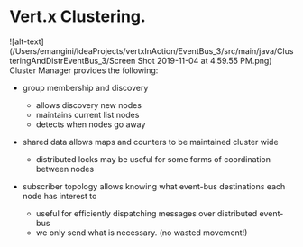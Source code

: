 # Vert.x Clustering. 
![alt-text](/Users/emangini/IdeaProjects/vertxInAction/EventBus_3/src/main/java/ClusteringAndDistrEventBus_3/Screen Shot 2019-11-04 at 4.59.55 PM.png)
Cluster Manager provides the following:
- group membership and discovery
    - allows discovery new nodes
    - maintains current list nodes
    - detects when nodes go away

- shared data allows maps and counters to be maintained cluster wide
    - distributed locks may be useful for some forms of coordination between nodes
    
- subscriber topology allows knowing what event-bus destinations each node has interest to
    - useful for efficiently dispatching messages over distributed event-bus
    - we only send what is necessary. (no wasted movement!)